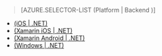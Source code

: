 > [AZURE.SELECTOR-LIST (Platform | Backend )]
- [(iOS | .NET)](/en-us/documentation/articles/app-service-mobile-dotnet-backend-ios-get-started-preview/)
- [(Xamarin iOS | .NET)](/en-us/documentation/articles/app-service-mobile-dotnet-backend-xamarin-ios-get-started-preview/)
- [(Xamarin Android | .NET)](/en-us/documentation/articles/app-service-mobile-dotnet-backend-xamarin-android-get-started-preview/)
- [(Windows | .NET)](/en-us/documentation/articles/app-service-mobile-dotnet-backend-windows-store-dotnet-get-started-preview/)

